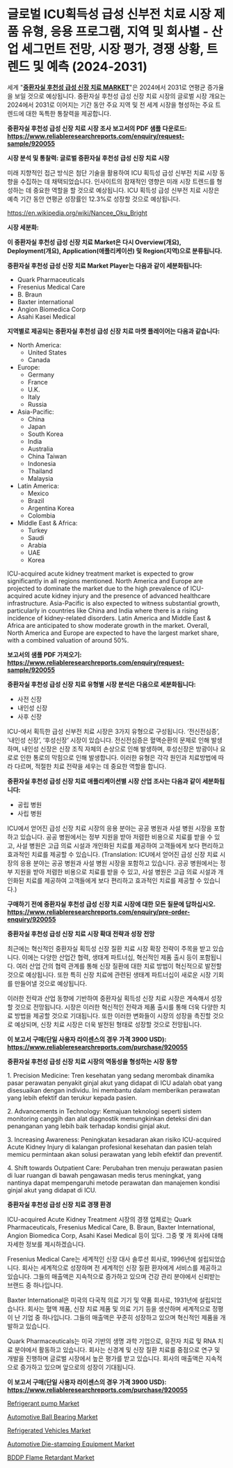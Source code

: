 <p><h1>글로벌 ICU획득성 급성 신부전 치료 시장 제품 유형, 응용 프로그램, 지역 및 회사별 - 산업 세그먼트 전망, 시장 평가, 경쟁 상황, 트렌드 및 예측 (2024-2031)</h1></p><p>세계 "<strong><a href="https://www.reliableresearchreports.com/icu-acquired-acute-kidney-treatment-r920055">중환자실 후천성 급성 신장 치료 MARKET</a></strong>"은 2024에서 2031로 연평균 증가율을 보일 것으로 예상됩니다. 중환자실 후천성 급성 신장 치료 시장의 글로벌 시장 개요는 2024에서 2031로 이어지는 기간 동안 주요 지역 및 전 세계 시장을 형성하는 주요 트렌드에 대한 독특한 통찰력을 제공합니다.</p>
<p><strong>중환자실 후천성 급성 신장 치료 시장 조사 보고서의 PDF 샘플 다운로드: <a href="https://www.reliableresearchreports.com/enquiry/request-sample/920055">https://www.reliableresearchreports.com/enquiry/request-sample/920055</a></strong></p>
<p><strong>시장 분석 및 통찰력: 글로벌 중환자실 후천성 급성 신장 치료 시장</strong></p>
<p><p>미래 지향적인 접근 방식은 첨단 기술을 활용하여 ICU 획득성 급성 신부전 치료 시장 동향을 수집하는 데 채택되었습니다. 인사이트의 잠재적인 영향은 미래 시장 트렌드를 형성하는 데 중요한 역할을 할 것으로 예상됩니다. ICU 획득성 급성 신부전 치료 시장은 예측 기간 동안 연평균 성장률인 12.3%로 성장할 것으로 예상됩니다.</p></p>
<p><a href="%7CAUTHORITHY_DOMAIN_URL%7C">https://en.wikipedia.org/wiki/Nancee_Oku_Bright</a></p>
<p><strong>시장 세분화:</strong></p>
<p><strong>이 중환자실 후천성 급성 신장 치료 Market은 다시 Overview(개요), Deployment(개요), Application(애플리케이션) 및 Region(지역)으로 분류됩니다.</strong></p>
<p><strong>중환자실 후천성 급성 신장 치료 Market Player는 다음과 같이 세분화됩니다:</strong></p>
<p><ul><li>Quark Pharmaceuticals</li><li>Fresenius Medical Care</li><li>B. Braun</li><li>Baxter international</li><li>Angion Biomedica Corp</li><li>Asahi Kasei Medical</li></ul></p>
<p><strong>지역별로 제공되는 중환자실 후천성 급성 신장 치료 마켓 플레이어는 다음과 같습니다:</strong></p>
<p><ul>
    <li>
        North America:
        <ul>
            <li>United States</li>
            <li>Canada</li>
        </ul>
    </li>
    <li>
        Europe:
        <ul>
            <li>Germany</li>
            <li>France</li>
            <li>U.K.</li>
            <li>Italy</li>
            <li>Russia</li>
        </ul>
    </li>
    <li>
        Asia-Pacific:
        <ul>
            <li>China</li>
            <li>Japan</li>
            <li>South Korea</li>
            <li>India</li>
            <li>Australia</li>
            <li>China Taiwan</li>
            <li>Indonesia</li>
            <li>Thailand</li>
            <li>Malaysia</li>
        </ul>
    </li>
    <li>
        Latin America:
        <ul>
            <li>Mexico</li>
            <li>Brazil</li>
            <li>Argentina Korea</li>
            <li>Colombia</li>
        </ul>
    </li>
    <li>
        Middle East & Africa:
        <ul>
            <li>Turkey</li>
            <li>Saudi</li>
            <li>Arabia</li>
            <li>UAE</li>
            <li>Korea</li>
        </ul>
    </li>
    </ul></p>
<p><p>ICU-acquired acute kidney treatment market is expected to grow significantly in all regions mentioned. North America and Europe are projected to dominate the market due to the high prevalence of ICU-acquired acute kidney injury and the presence of advanced healthcare infrastructure. Asia-Pacific is also expected to witness substantial growth, particularly in countries like China and India where there is a rising incidence of kidney-related disorders. Latin America and Middle East & Africa are anticipated to show moderate growth in the market. Overall, North America and Europe are expected to have the largest market share, with a combined valuation of around 50%.</p></p>
<p><strong>보고서의 샘플 PDF 가져오기: <a href="https://www.reliableresearchreports.com/enquiry/request-sample/920055">https://www.reliableresearchreports.com/enquiry/request-sample/920055</a></strong></p>
<p><strong>중환자실 후천성 급성 신장 치료 유형별 시장 분석은 다음으로 세분화됩니다:</strong></p>
<p><ul><li>사전 신장</li><li>내인성 신장</li><li>사후 신장</li></ul></p>
<p><p>ICU-에서 획득한 급성 신부전 치료 시장은 3가지 유형으로 구성됩니다. ‘전신전심증’, ‘내인성 신장’, ‘후성신장’ 시장이 있습니다. 전신전심증은 혈액순환의 문제로 인해 발생하며, 내인성 신장은 신장 조직 자체의 손상으로 인해 발생하며, 후성신장은 방광이나 요로로 인한 통로의 막힘으로 인해 발생합니다. 이러한 유형은 각각 원인과 치료방법에 따라 다르며, 적절한 치료 전략을 세우는 데 중요한 역할을 합니다.</p></p>
<p><strong>중환자실 후천성 급성 신장 치료 애플리케이션별 시장 산업 조사는 다음과 같이 세분화됩니다:</strong></p>
<p><ul><li>공립 병원</li><li>사립 병원</li></ul></p>
<p><p>ICU에서 얻어진 급성 신장 치료 시장의 응용 분야는 공공 병원과 사설 병원 시장을 포함하고 있습니다. 공공 병원에서는 정부 지원을 받아 저렴한 비용으로 치료를 받을 수 있고, 사설 병원은 고급 의료 시설과 개인화된 치료를 제공하여 고객들에게 보다 편리하고 효과적인 치료를 제공할 수 있습니다. (Translation: ICU에서 얻어진 급성 신장 치료 시장의 응용 분야는 공공 병원과 사설 병원 시장을 포함하고 있습니다. 공공 병원에서는 정부 지원을 받아 저렴한 비용으로 치료를 받을 수 있고, 사설 병원은 고급 의료 시설과 개인화된 치료를 제공하여 고객들에게 보다 편리하고 효과적인 치료를 제공할 수 있습니다.)</p></p>
<p><strong>구매하기 전에 중환자실 후천성 급성 신장 치료 시장에 대한 모든 질문에 답하십시오. <a href="https://www.reliableresearchreports.com/enquiry/pre-order-enquiry/920055">https://www.reliableresearchreports.com/enquiry/pre-order-enquiry/920055</a></strong></p>
<p><strong>중환자실 후천성 급성 신장 치료 시장 확대 전략과 성장 전망</strong></p>
<p><p>최근에는 혁신적인 중환자실 획득성 신장 질환 치료 시장 확장 전략이 주목을 받고 있습니다. 이에는 다양한 산업간 협력, 생태계 파트너십, 혁신적인 제품 출시 등이 포함됩니다. 여러 산업 간의 협력 관계를 통해 신장 질환에 대한 치료 방법이 혁신적으로 발전할 것으로 예상됩니다. 또한 특히 신장 치료에 관련된 생태계 파트너십이 새로운 시장 기회를 만들어낼 것으로 예상됩니다. </p><p>이러한 전략과 산업 동향에 기반하여 중환자실 획득성 신장 치료 시장은 계속해서 성장할 것으로 전망됩니다. 시장은 이러한 혁신적인 전략과 제품 출시를 통해 더욱 다양한 치료 방법을 제공할 것으로 기대됩니다. 또한 이러한 변화들이 시장의 성장을 촉진할 것으로 예상되며, 신장 치료 시장은 더욱 발전된 형태로 성장할 것으로 전망됩니다.</p></p>
<p><strong>이 보고서 구매(단일 사용자 라이센스의 경우 가격 3900 USD): <a href="https://www.reliableresearchreports.com/purchase/920055">https://www.reliableresearchreports.com/purchase/920055</a></strong></p>
<p><strong>중환자실 후천성 급성 신장 치료 시장의 역동성을 형성하는 시장 동향</strong></p>
<p><p>1. Precision Medicine: Tren kesehatan yang sedang merombak dinamika pasar perawatan penyakit ginjal akut yang didapat di ICU adalah obat yang disesuaikan dengan individu. Ini membantu dalam memberikan perawatan yang lebih efektif dan terukur kepada pasien.</p><p>2. Advancements in Technology: Kemajuan teknologi seperti sistem monitoring canggih dan alat diagnostik memungkinkan deteksi dini dan penanganan yang lebih baik terhadap kondisi ginjal akut.</p><p>3. Increasing Awareness: Peningkatan kesadaran akan risiko ICU-acquired Acute Kidney Injury di kalangan profesional kesehatan dan pasien telah memicu permintaan akan solusi perawatan yang lebih efektif dan preventif.</p><p>4. Shift towards Outpatient Care: Perubahan tren menuju perawatan pasien di luar ruangan di bawah pengawasan medis terus meningkat, yang nantinya dapat mempengaruhi metode perawatan dan manajemen kondisi ginjal akut yang didapat di ICU.</p></p>
<p><strong>중환자실 후천성 급성 신장 치료 경쟁 환경</strong></p>
<p><p>ICU-acquired Acute Kidney Treatment 시장의 경쟁 업체로는 Quark Pharmaceuticals, Fresenius Medical Care, B. Braun, Baxter International, Angion Biomedica Corp, Asahi Kasei Medical 등이 있다. 그중 몇 개 회사에 대해 자세한 정보를 제시하겠습니다.</p><p>Fresenius Medical Care는 세계적인 신장 대사 솔루션 회사로, 1996년에 설립되었습니다. 회사는 세계적으로 성장하며 전 세계적인 신장 질환 환자에게 서비스를 제공하고 있습니다. 그들의 매출액은 지속적으로 증가하고 있으며 건강 관리 분야에서 신뢰받는 브랜드 중 하나입니다.</p><p>Baxter International은 미국의 다국적 의료 기기 및 약품 회사로, 1931년에 설립되었습니다. 회사는 혈액 제품, 신장 치료 제품 및 의료 기기 등을 생산하며 세계적으로 정평이 난 기업 중 하나입니다. 그들의 매출액은 꾸준히 성장하고 있으며 혁신적인 제품을 개발하고 있습니다.</p><p>Quark Pharmaceuticals는 미국 기반의 생명 과학 기업으로, 유전자 치료 및 RNA 치료 분야에서 활동하고 있습니다. 회사는 신경계 및 신장 질환 치료를 중점으로 연구 및 개발을 진행하며 글로벌 시장에서 높은 평가를 받고 있습니다. 회사의 매출액은 지속적으로 증가하고 있으며 앞으로의 성장이 기대됩니다.</p></p>
<p><strong>이 보고서 구매(단일 사용자 라이센스의 경우 가격 3900 USD): <a href="https://www.reliableresearchreports.com/purchase/920055">https://www.reliableresearchreports.com/purchase/920055</a></strong></p>
<p><p><a href="https://github.com/ksleyeze/Market-Research-Report-List-1/blob/main/refrigerant-pump-market.md">Refrigerant pump Market</a></p><p><a href="https://www.linkedin.com/pulse/automotive-ball-bearing-market-outlook-complete-industry-analysis-8fphe?trackingId=rYJGfovBTJGehCoi9gUoUQ%3D%3D">Automotive Ball Bearing Market</a></p><p><a href="https://github.com/hlspriggs/Market-Research-Report-List-1/blob/main/refrigerated-vehicles-market.md">Refrigerated Vehicles Market</a></p><p><a href="https://www.linkedin.com/pulse/automotiv-researchoid-w1zqe?trackingId=n6uqBxppTTKHUleH2sp3mQ%3D%3D">Automotive Die-stamping Equipment Market</a></p><p><a href="https://www.linkedin.com/pulse/global-bddp-flame-retardant-market-focus-product-type-bromine-7tysf?trackingId=s13kxZD3SjKCW70HYQxFuA%3D%3D">BDDP Flame Retardant Market</a></p></p>